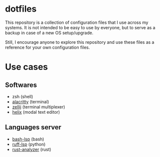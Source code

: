 # dotfiles

This repository is a collection of configuration files that I use across my 
systems. It is not intended to be easy to use by everyone, but to serve as a 
backup in case of a new OS setup/upgrade. 

Still, I encourage anyone to explore this repository and use these files as a 
reference for your own configuration files.

# Use cases

## Softwares

- zsh (shell)
- [alacritty](https://github.com/alacritty/alacritty) (terminal)
- [zellij](https://github.com/zellij-org/zellij) (terminal multiplexer)
- [helix](https://github.com/helix-editor/helix) (modal text editor)

## Languages server
- [bash-lsp](https://github.com/bash-lsp/bash-language-server) (bash)
- [ruff-lsp](https://github.com/astral-sh/ruff-lsp) (python)
- [rust-analyzer](https://github.com/rust-lang/rust-analyzer) (rust)

